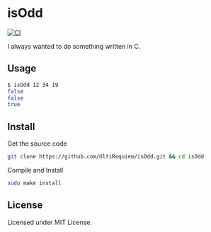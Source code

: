 # isOdd

[![CI](https://github.com/UltiRequiem/isOdd/actions/workflows/ci.yaml/badge.svg)](https://github.com/UltiRequiem/isOdd/actions/workflows/ci.yaml)

I always wanted to do something written in C.

## Usage

```sh
$ isOdd 12 34 19
false
false
true
```

## Install

Get the source code

```sh
git clone https://github.com/UltiRequiem/isOdd.git && cd isOdd
```

Compile and Install

```sh
sudo make install
```

## License

Licensed under MIT License.
